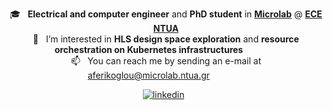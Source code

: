<p align="center">
  🎓 &nbsp; <b>Electrical and computer engineer</b> and <b>PhD student</b> in <a href="https://microlab.ntua.gr/" target="_blank" rel="noreferrer"><b>Microlab</b></a> @ <a href="https://www.ece.ntua.gr/en" target="_blank" rel="noreferrer"><b>ECE</b></a> <a href="https://www.ntua.gr/en/" target="_blank" rel="noreferrer"><b>NTUA</b></a>
  <br>
  👀 &nbsp; I’m interested in <b>HLS design space exploration</b> and <b>resource orchestration on Kubernetes infrastructures</b>&nbsp;&nbsp;&nbsp;&nbsp;&nbsp;&nbsp;&nbsp;&nbsp;&nbsp;&nbsp;&nbsp;&nbsp;&nbsp;&nbsp;
  <br>
  📫 &nbsp; You can reach me by sending an e-mail at <a href="mailto: aferikoglou@microlab.ntua.gr">aferikoglou@microlab.ntua.gr</a>&nbsp;&nbsp;&nbsp;&nbsp;&nbsp;&nbsp;&nbsp;&nbsp;&nbsp;&nbsp;&nbsp;&nbsp;&nbsp;&nbsp;
</p>

<p align="center">
  <a href="https://www.linkedin.com/in/aggelos-ferikoglou-39624322a/" target="_blank" rel="noreferrer"> <img src="https://img.shields.io/badge/LinkedIn-blue?style=flat&logo=linkedin" alt="linkedin" /></a>
   &nbsp;
</p>
